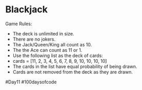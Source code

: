 # Blackjack

Game Rules:
- The deck is unlimited in size. 
- There are no jokers. 
- The Jack/Queen/King all count as 10.
- The the Ace can count as 11 or 1.
- Use the following list as the deck of cards:
- cards = [11, 2, 3, 4, 5, 6, 7, 8, 9, 10, 10, 10, 10]
- The cards in the list have equal probability of being drawn.
- Cards are not removed from the deck as they are drawn.

#Day11 #100daysofcode
